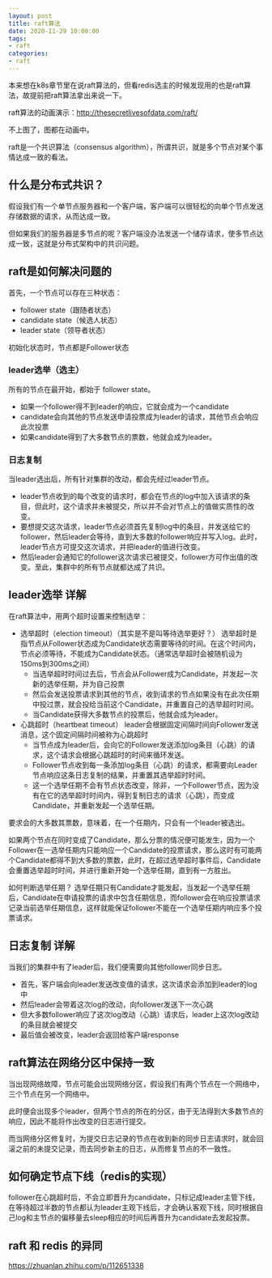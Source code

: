 ```yaml
---
layout: post
title: raft算法
date: 2020-11-29 10:00:00
tags: 
- raft
categories:
- raft
---
```


本来想在k8s章节里在说raft算法的，但看redis选主的时候发现用的也是raft算法，故提前把raft算法拿出来说一下。

raft算法的动画演示：http://thesecretlivesofdata.com/raft/

不上图了，图都在动画中。

raft是一个共识算法（consensus algorithm），所谓共识，就是多个节点对某个事情达成一致的看法。

## 什么是分布式共识？

假设我们有一个单节点服务器和一个客户端，客户端可以很轻松的向单个节点发送存储数据的请求，从而达成一致。

但如果我们的服务器是多节点的呢？客户端没办法发送一个储存请求，使多节点达成一致，这就是分布式架构中的共识问题。

## raft是如何解决问题的

首先，一个节点可以存在三种状态：

- follower state（跟随者状态）
- candidate state（候选人状态）
- leader state（领导者状态）

初始化状态时，节点都是Follower状态

### leader选举（选主）

所有的节点在最开始，都始于 follower state。

- 如果一个follower得不到leader的响应，它就会成为一个candidate
- candidate会向其他的节点发送申请投票成为leader的请求，其他节点会响应此次投票
- 如果candidate得到了大多数节点的票数，他就会成为leader。

### 日志复制

当leader选出后，所有针对集群的改动，都会先经过leader节点。

- leader节点收到的每个改变的请求时，都会在节点的log中加入该请求的条目，但此时，这个请求并未被提交，所以并不会对节点上的值做实质性的改变。
- 要想提交这次请求，leader节点必须首先复制log中的条目，并发送给它的follower，然后leader会等待，直到大多数的follower响应并写入log。此时，leader节点方可提交这次请求，并把leader的值进行改变。
- 然后leader会通知它的follower这次请求已被提交，follower方可作出值的改变。至此，集群中的所有节点就都达成了共识。

## leader选举 详解

在raft算法中，用两个超时设置来控制选举：

- 选举超时（election timeout）（其实是不是叫等待选举更好？）
  选举超时是指节点从Follower状态成为Candidate状态需要等待的时间。在这个时间内，节点必须等待，不能成为Candidate状态。（通常选举超时会被随机设为150ms到300ms之间）
  - 当选举超时时间过去后，节点会从Follower成为Candidate，并发起一次新的选举任期，并为自己投票
  - 然后会发送投票请求到其他的节点，收到请求的节点如果没有在此次任期中投过票，就会投给当前这个Candidate，并重置自己的选举超时时间。
  - 当Candidate获得大多数节点的投票后，他就会成为leader。
- 心跳超时（heartbeat timeout）
  leader会根据固定间隔时间向Follower发送消息，这个固定间隔时间被称为心跳超时
  - 当节点成为leader后，会向它的Follower发送添加log条目（心跳）的请求，这个请求会根据心跳超时的时间来循环发送。
  - Follower节点收到每一条添加log条目（心跳）的请求，都需要向Leader节点响应这条日志复制的结果，并重置其选举超时时间。
  - 这一个选举任期不会有节点状态改变，除非，一个Follower节点，因为没有在它的选举超时时间内，得到复制日志的请求（心跳），而变成Candidate，并重新发起一个选举任期。

要求会的大多数其票数，意味着，在一个任期内，只会有一个leader被选出。

如果两个节点在同时变成了Candidate，那么分票的情况便可能发生，因为一个Follower在一选举任期内只能响应一个Candidate的投票请求，那么这时有可能两个Candidate都得不到大多数的票数，此时，在超过选举超时事件后，Candidate会重置选举超时时间，并进行重新开始一个选举任期，直到有一方胜出。

如何判断选举任期？ 选举任期只有Candidate才能发起，当发起一个选举任期后，Candidate在申请投票的请求中包含任期信息，而follower会在响应投票请求记录当前选举任期信息，这样就能保证follower不能在一个选举任期内响应多个投票请求。

## 日志复制 详解

当我们的集群中有了leader后，我们便需要向其他follower同步日志。

- 首先，客户端会向leader发送改变值的请求，这次请求会添加到leader的log中
- 然后leader会带着这次log的改动，向follower发送下一次心跳
- 但大多数follower响应了这次log改动（心跳）请求后，leader上这次log改动的条目就会被提交
- 最后值会被改变，leader会返回给客户端response

## raft算法在网络分区中保持一致

当出现网络故障，节点可能会出现网络分区，假设我们有两个节点在一个网络中，三个节点在另一个网络中。

此时便会出现多个leader，但两个节点的所在的分区，由于无法得到大多数节点的响应，因此不能将作出改变的日志进行提交。

而当网络分区修复时，为提交日志记录的节点在收到新的同步日志请求时，就会回滚之前的未提交记录，而去同步新主的日志，从而修复节点的不一致性。

## 如何确定节点下线（redis的实现）

follower在心跳超时后，不会立即晋升为candidate，只标记成leader主管下线，在等待超过半数的节点都认为leader主观下线后，才会确认客观下线，同时根据自己log和主节点的偏移量去sleep相应的时间后再晋升为candidate去发起投票。

## raft 和 redis 的异同

https://zhuanlan.zhihu.com/p/112651338


